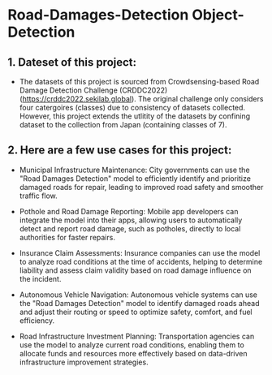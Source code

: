 # Road-Damages-Detection Object-Detection

## 1. Dateset of this project:

- The datasets of this project is sourced from Crowdsensing-based Road Damage Detection Challenge (CRDDC2022) (https://crddc2022.sekilab.global). The original challenge only considers four catergoires (classes) due to consistency of datasets collected. However, this project extends the utlitity of the datasets by confining dataset to the collection from Japan (containing classes of 7).

## 2. Here are a few use cases for this project:

* Municipal Infrastructure Maintenance: City governments can use the "Road Damages Detection" model to efficiently identify and prioritize damaged roads for repair, leading to improved road safety and smoother traffic flow.

* Pothole and Road Damage Reporting: Mobile app developers can integrate the model into their apps, allowing users to automatically detect and report road damage, such as potholes, directly to local authorities for faster repairs.

* Insurance Claim Assessments: Insurance companies can use the model to analyze road conditions at the time of accidents, helping to determine liability and assess claim validity based on road damage influence on the incident.

* Autonomous Vehicle Navigation: Autonomous vehicle systems can use the "Road Damages Detection" model to identify damaged roads ahead and adjust their routing or speed to optimize safety, comfort, and fuel efficiency.

* Road Infrastructure Investment Planning: Transportation agencies can use the model to analyze current road conditions, enabling them to allocate funds and resources more effectively based on data-driven infrastructure improvement strategies.

